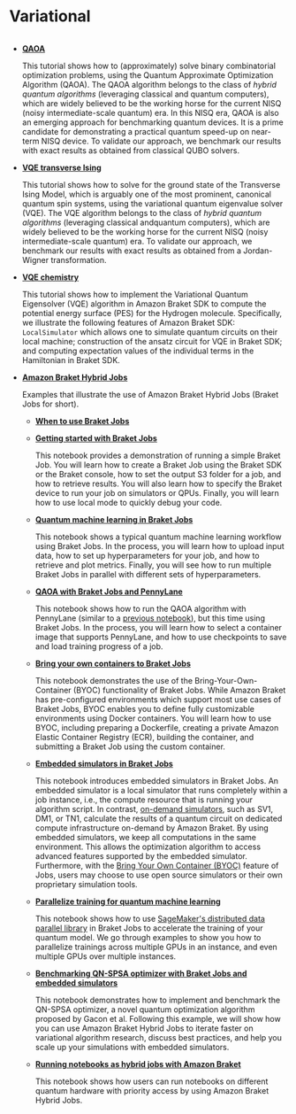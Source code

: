 # Variational

```{toctree}

```

  * [**QAOA**](modules/Continue_Exploring/quantum_algorithms_and_protocols/variational/QAOA/QAOA_braket.ipynb)

    This tutorial shows how to (approximately) solve binary combinatorial optimization problems, using the Quantum Approximate Optimization Algorithm (QAOA). The QAOA algorithm belongs to the class of _hybrid quantum algorithms_ (leveraging classical and quantum computers), which are widely believed to be the working horse for the current NISQ (noisy intermediate-scale quantum) era. In this NISQ era, QAOA is also an emerging approach for benchmarking quantum devices. It is a prime candidate for demonstrating a practical quantum speed-up on near-term NISQ device. To validate our approach, we benchmark our results with exact results as obtained from classical QUBO solvers.

  * [**VQE transverse Ising**](modules/Continue_Exploring/quantum_algorithms_and_protocols/variational/VQE_Transverse_Ising/VQE_Transverse_Ising_Model.ipynb)

    This tutorial shows how to solve for the ground state of the Transverse Ising Model, which is arguably one of the most prominent, canonical quantum spin systems, using the variational quantum eigenvalue solver (VQE). The VQE algorithm belongs to the class of _hybrid quantum algorithms_ (leveraging classical andquantum computers), which are widely believed to be the working horse for the current NISQ (noisy intermediate-scale quantum) era. To validate our approach, we benchmark our results with exact results as obtained from a Jordan-Wigner transformation.

  * [**VQE chemistry**](modules/Continue_Exploring/quantum_algorithms_and_protocols/variational/VQE_Chemistry/VQE_chemistry_braket.ipynb)

    This tutorial shows how to implement the Variational Quantum Eigensolver (VQE) algorithm in Amazon Braket SDK to compute the potential energy surface (PES) for the Hydrogen molecule. Specifically, we illustrate the following features of Amazon Braket SDK: `LocalSimulator` which allows one to simulate quantum circuits on their local machine; construction of the ansatz circuit for VQE in Braket SDK; and computing expectation values of the individual terms in the Hamiltonian in Braket SDK.

  * [**Amazon Braket Hybrid Jobs**](modules/Continue_Exploring/quantum_algorithms_and_protocols/variational/hybrid_jobs)
  
    Examples that illustrate the use of Amazon Braket Hybrid Jobs (Braket Jobs for short).

      * [**When to use Braket Jobs**](modules/Continue_Exploring/quantum_algorithms_and_protocols/variational/hybrid_jobs/README_hybrid_jobs.md)

      * [**Getting started with Braket Jobs**](modules/Continue_Exploring/quantum_algorithms_and_protocols/variational/hybrid_jobs/0_Creating_your_first_Hybrid_Job/Creating_your_first_Hybrid_Job.ipynb)

        This notebook provides a demonstration of running a simple Braket Job. You will learn how to create a Braket Job using the Braket SDK or the Braket console, how to set the output S3 folder for a job, and how to retrieve results. You will also learn how to specify the Braket device to run your job on simulators or QPUs. Finally, you will learn how to use local mode to quickly debug your code.

      * [**Quantum machine learning in Braket Jobs**](modules/Continue_Exploring/quantum_algorithms_and_protocols/variational/hybrid_jobs/1_Quantum_machine_learning_in_Amazon_Braket_Hybrid_Jobs/Quantum_machine_learning_in_Amazon_Braket_Hybrid_Jobs.ipynb)

        This notebook shows a typical quantum machine learning workflow using Braket Jobs. In the process, you will learn how to upload input data, how to set up hyperparameters for your job, and how to retrieve and plot metrics. Finally, you will see how to run multiple Braket Jobs in parallel with different sets of hyperparameters.

      * [**QAOA with Braket Jobs and PennyLane**](modules/Continue_Exploring/quantum_algorithms_and_protocols/variational/hybrid_jobs/2_Using_PennyLane_with_Braket_Jobs/Using_PennyLane_with_Braket_Jobs.ipynb)

        This notebook shows how to run the QAOA algorithm with PennyLane (similar to a [previous notebook](examples/pennylane/2_Graph_optimization_with_QAOA.ipynb)), but this time using Braket Jobs. In the process, you will learn how to select a container image that supports PennyLane, and how to use checkpoints to save and load training progress of a job.

      * [**Bring your own containers to Braket Jobs**](modules/Continue_Exploring/quantum_algorithms_and_protocols/variational/hybrid_jobs/3_Bring_your_own_container/bring_your_own_container.ipynb)

        This notebook demonstrates the use of the Bring-Your-Own-Container (BYOC) functionality of Braket Jobs. While Amazon Braket has pre-configured environments which support most use cases of Braket Jobs, BYOC enables you to define fully customizable environments using Docker containers. You will learn how to use BYOC, including preparing a Dockerfile, creating a private Amazon Elastic Container Registry (ECR), building the container, and submitting a Braket Job using the custom container.

      * [**Embedded simulators in Braket Jobs**](modules/Continue_Exploring/quantum_algorithms_and_protocols/variational/hybrid_jobs/4_Embedded_simulators_in_Braket_Jobs/Embedded_simulators_in_Braket_Jobs.ipynb)

        This notebook introduces embedded simulators in Braket Jobs. An embedded simulator is a local simulator that runs completely within a job instance, i.e., the compute resource that is running your algorithm script. In contrast, [on-demand simulators](https://docs.aws.amazon.com/braket/latest/developerguide/braket-devices.html#braket-simulator-sv1), such as SV1, DM1, or TN1, calculate the results of a quantum circuit on dedicated compute infrastructure on-demand by Amazon Braket. By using embedded simulators, we keep all computations in the same environment. This allows the optimization algorithm to access advanced features supported by the embedded simulator. Furthermore, with the [Bring Your Own Container (BYOC)](https://docs.aws.amazon.com/braket/latest/developerguide/braket-jobs-byoc.html) feature of Jobs, users may choose to use open source simulators or their own proprietary simulation tools.

      * [**Parallelize training for quantum machine learning**](modules/Continue_Exploring/quantum_algorithms_and_protocols/variational/hybrid_jobs/5_Parallelize_training_for_QML/Parallelize_training_for_QML.ipynb)

        This notebook shows how to use [SageMaker's distributed data parallel library](https://docs.aws.amazon.com/sagemaker/latest/dg/data-parallel.html) in Braket Jobs to accelerate the training of your quantum model. We go through examples to show you how to parallelize trainings across multiple GPUs in an instance, and even multiple GPUs over multiple instances. 

      * [**Benchmarking QN-SPSA optimizer with Braket Jobs and embedded simulators**](modules/Continue_Exploring/quantum_algorithms_and_protocols/variational/hybrid_jobs/6_QNSPSA_optimizer_with_embedded_simulator/qnspsa_with_embedded_simulator.ipynb)

        This notebook demonstrates how to implement and benchmark the QN-SPSA optimizer, a novel quantum optimization algorithm proposed by Gacon et al. Following this example, we will show how you can use Amazon Braket Hybrid Jobs to iterate faster on variational algorithm research, discuss best practices, and help you scale up your simulations with embedded simulators.

      * [**Running notebooks as hybrid jobs with Amazon Braket**](modules/Continue_Exploring/quantum_algorithms_and_protocols/variational/hybrid_jobs/7_Running_notebooks_as_jobs/Running_notebooks_as_jobs.ipynb)

        This notebook shows how users can run notebooks on different quantum hardware with priority access by using Amazon Braket Hybrid Jobs.
        